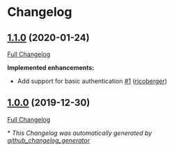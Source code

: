 # Changelog

## [1.1.0](https://github.com/kubenav/bind/tree/1.1.0) (2020-01-24)

[Full Changelog](https://github.com/kubenav/bind/compare/1.0.0...1.1.0)

**Implemented enhancements:**

- Add support for basic authentication [\#1](https://github.com/kubenav/bind/pull/1) ([ricoberger](https://github.com/ricoberger))

## [1.0.0](https://github.com/kubenav/bind/tree/1.0.0) (2019-12-30)

[Full Changelog](https://github.com/kubenav/bind/compare/f274332df6eb98213a13610ee6a0cf455deaa5ba...1.0.0)



\* *This Changelog was automatically generated by [github_changelog_generator](https://github.com/github-changelog-generator/github-changelog-generator)*
